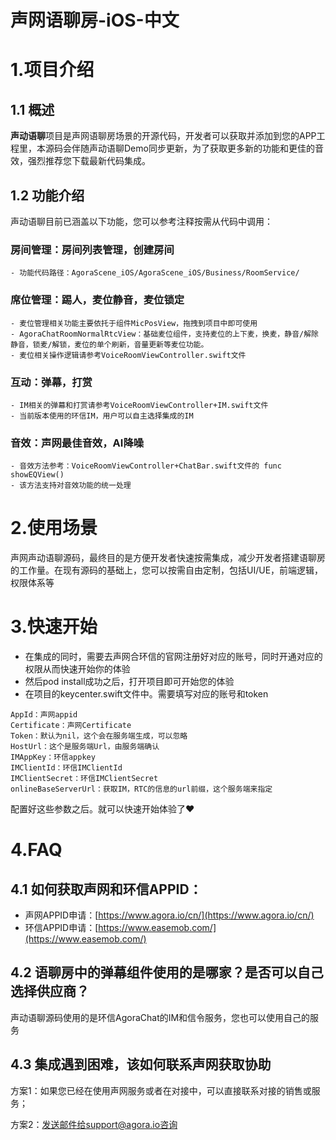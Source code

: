 # 声网语聊房-iOS-中文
# 1.项目介绍
## 1.1 概述
**声动语聊**项目是声网语聊房场景的开源代码，开发者可以获取并添加到您的APP工程里，本源码会伴随声动语聊Demo同步更新，为了获取更多新的功能和更佳的音效，强烈推荐您下载最新代码集成。
## 1.2 功能介绍
声动语聊目前已涵盖以下功能，您可以参考注释按需从代码中调用：
### 房间管理：房间列表管理，创建房间
    - 功能代码路径：AgoraScene_iOS/AgoraScene_iOS/Business/RoomService/
### 席位管理：踢人，麦位静音，麦位锁定
    - 麦位管理相关功能主要依托于组件MicPosView，拖拽到项目中即可使用
    - AgoraChatRoomNormalRtcView：基础麦位组件，支持麦位的上下麦，换麦，静音/解除静音，锁麦/解锁，麦位的单个刷新，音量更新等麦位功能。
    - 麦位相关操作逻辑请参考VoiceRoomViewController.swift文件
### 互动：弹幕，打赏
    - IM相关的弹幕和打赏请参考VoiceRoomViewController+IM.swift文件
    - 当前版本使用的环信IM，用户可以自主选择集成的IM
### 音效：声网最佳音效，AI降噪
    - 音效方法参考：VoiceRoomViewController+ChatBar.swift文件的 func showEQView()
    - 该方法支持对音效功能的统一处理
# 2.使用场景
声网声动语聊源码，最终目的是方便开发者快速按需集成，减少开发者搭建语聊房的工作量。在现有源码的基础上，您可以按需自由定制，包括UI/UE，前端逻辑，权限体系等

# 3.快速开始

- 在集成的同时，需要去声网合环信的官网注册好对应的账号，同时开通对应的权限从而快速开始你的体验
- 然后pod install成功之后，打开项目即可开始您的体验
- 在项目的keycenter.swift文件中。需要填写对应的账号和token
```
AppId：声网appid
Certificate：声网Certificate
Token：默认为nil，这个会在服务端生成，可以忽略
HostUrl：这个是服务端Url，由服务端确认
IMAppKey：环信appkey
IMClientId：环信IMClientId
IMClientSecret：环信IMClientSecret
onlineBaseServerUrl：获取IM，RTC的信息的url前缀，这个服务端来指定
```
配置好这些参数之后。就可以快速开始体验了♥️


# 4.FAQ

## 4.1 如何获取声网和环信APPID：
- 声网APPID申请：[https://www.agora.io/cn/](https://www.agora.io/cn/)
- 环信APPID申请：[https://www.easemob.com/](https://www.easemob.com/)
## 4.2 语聊房中的弹幕组件使用的是哪家？是否可以自己选择供应商？
声动语聊源码使用的是环信AgoraChat的IM和信令服务，您也可以使用自己的服务

## 4.3 集成遇到困难，该如何联系声网获取协助
方案1：如果您已经在使用声网服务或者在对接中，可以直接联系对接的销售或服务；

方案2：发送邮件给support@agora.io咨询

